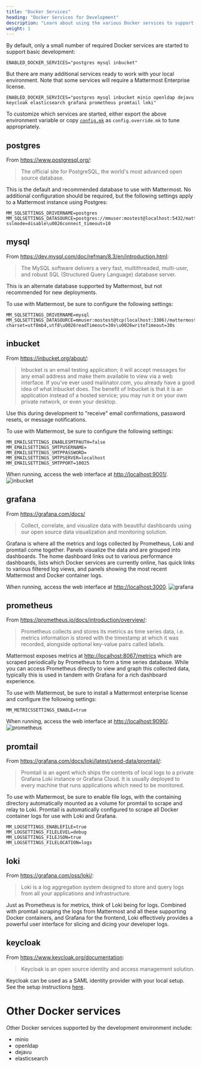 ```yaml
---
title: "Docker Services"
heading: "Docker Services for Development"
description: "Learn about using the various Docker services to support your development environment."
weight: 1
---
```


By default, only a small number of required Docker services are started to support basic development:

```
ENABLED_DOCKER_SERVICES="postgres mysql inbucket"
```

But there are many additional services ready to work with your local environment. Note that some services will require a Mattermost Enterprise license.

```
ENABLED_DOCKER_SERVICES="postgres mysql inbucket minio openldap dejavu keycloak elasticsearch grafana prometheus promtail loki"
```

To customize which services are started, either export the above environment variable or copy [`config.mk`](https://github.com/mattermost/mattermost/blob/master/server/config.mk) as `config.override.mk` to tune appropriately.

## postgres

From https://www.postgresql.org/:

> The official site for PostgreSQL, the world's most advanced open source database.

This is the default and recommended database to use with Mattermost. No additional configuration should be required, but the following settings apply to a Mattermost instance using Postgres:

```
MM_SQLSETTINGS_DRIVERNAME=postgres
MM_SQLSETTINGS_DATASOURCE=postgres://mmuser:mostest@localhost:5432/mattermost_test?sslmode=disable\u0026connect_timeout=10
```

## mysql

From https://dev.mysql.com/doc/refman/8.3/en/introduction.html:

> The MySQL software delivers a very fast, multithreaded, multi-user, and robust SQL (Structured Query Language) database server.

This is an alternate database supported by Mattermost, but not recommended for new deployments.

To use with Mattermost, be sure to configure the following settings:
```
MM_SQLSETTINGS_DRIVERNAME=mysql
MM_SQLSETTINGS_DATASOURCE=mmuser:mostest@tcp(localhost:3306)/mattermost_test?charset=utf8mb4,utf8\u0026readTimeout=30s\u0026writeTimeout=30s
```

## inbucket

From https://inbucket.org/about/:

> Inbucket is an email testing application; it will accept messages for any email address and make them available to view via a web interface. If you've ever used mailinator.com, you already have a good idea of what Inbucket does. The benefit of Inbucket is that it is an application instead of a hosted service; you may run it on your own private network, or even your desktop. 

Use this during development to "receive" email confirmations, password resets, or message notifications.

To use with Mattermost, be sure to configure the following settings:
```
MM_EMAILSETTINGS_ENABLESMTPAUTH=false
MM_EMAILSETTINGS_SMTPUSERNAME=
MM_EMAILSETTINGS_SMTPPASSWORD=
MM_EMAILSETTINGS_SMTPSERVER=localhost
MM_EMAILSETTINGS_SMTPPORT=10025
```

When running, access the web interface at [http://localhost:9001/](http://localhost:9001/).
![inbucket](/img/docker/inbucket.png)

## grafana

From https://grafana.com/docs/

> Collect, correlate, and visualize data with beautiful dashboards using our open source data visualization and monitoring solution.

Grafana is where all the metrics and logs collected by Prometheus, Loki and promtail come together. Panels visualize the data and are grouped into dashboards. The home dashboard links out to various performance dashboards, lists which Docker services are currently online, has quick links to various filtered log views, and panels showing the most recent Mattermost and Docker container logs.

When running, access the web interface at [http://localhost:3000](http://localhost:3000).
![grafana](/img/docker/grafana.png)

## prometheus

From https://prometheus.io/docs/introduction/overview/:

> Prometheus collects and stores its metrics as time series data, i.e. metrics information is stored with the timestamp at which it was recorded, alongside optional key-value pairs called labels.

Mattermost exposes metrics at [http://localhost:8067/metrics](http://localhost:8067/metrics) which are scraped periodically by Prometheus to form a time series database. While you can access Prometheus directly to view and graph this collected data, typically this is used in tandem with Grafana for a rich dashboard experience.

To use with Mattermost, be sure to install a Mattermost enterprise license and configure the following settings:

```
MM_METRICSSETTINGS_ENABLE=true
```

When running, access the web interface at [http://localhost:9090/](http://localhost:9090).
![prometheus](/img/docker/prometheus.png)

## promtail

From https://grafana.com/docs/loki/latest/send-data/promtail/:

> Promtail is an agent which ships the contents of local logs to a private Grafana Loki instance or Grafana Cloud. It is usually deployed to every machine that runs applications which need to be monitored.

To use with Mattermost, be sure to enable file logs, with the containing directory automatically mounted as a volume for promtail to scrape and relay to Loki. Promtail is automatically configured to scrape all Docker container logs for use with Loki and Grafana.

```
MM_LOGSETTINGS_ENABLEFILE=true
MM_LOGSETTINGS_FILELEVEL=debug
MM_LOGSETTINGS_FILEJSON=true
MM_LOGSETTINGS_FILELOCATION=logs
```

## loki

From https://grafana.com/oss/loki/:

> Loki is a log aggregation system designed to store and query logs from all your applications and infrastructure.

Just as Prometheus is for metrics, think of Loki being for logs. Combined with promtail scraping the logs from Mattermost and all these supporting Docker containers, and Grafana for the frontend, Loki effectively provides a powerful user interface for slicing and dicing your developer logs.

## keycloak

From https://www.keycloak.org/documentation:

> Keycloak is an open source identity and access management solution.

Keycloak can be used as a SAML identity provider with your local setup. See the setup instructions [here](https://github.com/mattermost/mattermost/blob/master/server/build/docker/keycloak/README.md).

# Other Docker services

Other Docker services supported by the development environment include:
* minio
* openldap
* dejavu
* elasticsearch

